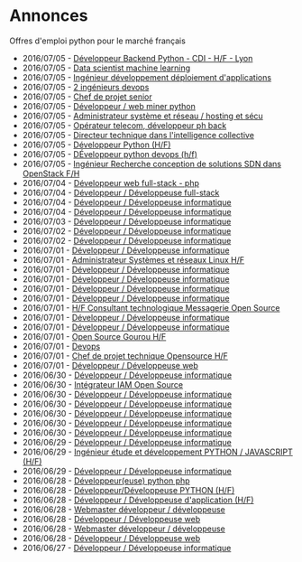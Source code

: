 # Annonces

Offres d'emploi python pour le marché français

* 2016/07/05 - [Développeur Backend Python - CDI - H/F - Lyon](http://pyjobs.fr/job/2777/developpeur-backend-python-cdi-h-f-lyon "Développeur Backend Python - CDI - H/F - Lyon")
* 2016/07/05 - [Data scientist machine learning](http://pyjobs.fr/job/2767/data-scientist-machine-learning "Data scientist machine learning")
* 2016/07/05 - [Ingénieur développement déploiement d'applications](http://pyjobs.fr/job/2770/ingenieur-developpement-deploiement-dapplications "Ingénieur développement déploiement d'applications")
* 2016/07/05 - [2 ingénieurs devops](http://pyjobs.fr/job/2769/2-ingenieurs-devops "2 ingénieurs devops")
* 2016/07/05 - [Chef de projet senior](http://pyjobs.fr/job/2768/chef-de-projet-senior "Chef de projet senior")
* 2016/07/05 - [Développeur / web miner python](http://pyjobs.fr/job/2773/developpeur-web-miner-python "Développeur / web miner python")
* 2016/07/05 - [Administrateur système et réseau / hosting et sécu](http://pyjobs.fr/job/2772/administrateur-systeme-et-reseau-hosting-et-secu "Administrateur système et réseau / hosting et sécu")
* 2016/07/05 - [Opérateur telecom, développeur ph back](http://pyjobs.fr/job/2771/operateur-telecom-developpeur-ph-back "Opérateur telecom, développeur ph back")
* 2016/07/05 - [Directeur technique dans l'intelligence collective](http://pyjobs.fr/job/2765/directeur-technique-dans-lintelligence-collective "Directeur technique dans l'intelligence collective")
* 2016/07/05 - [Développeur Python (H/F)](http://pyjobs.fr/job/2764/developpeur-python-h-f "Développeur Python (H/F)")
* 2016/07/05 - [DÉveloppeur python devops (h/f)](http://pyjobs.fr/job/2774/developpeur-python-devops-h-f "DÉveloppeur python devops (h/f)")
* 2016/07/05 - [Ingénieur Recherche conception de solutions SDN dans OpenStack F/H](http://pyjobs.fr/job/2775/ingenieur-recherche-conception-de-solutions-sdn-dans-openstack-f-h "Ingénieur Recherche conception de solutions SDN dans OpenStack F/H")
* 2016/07/04 - [Développeur web full-stack - php](http://pyjobs.fr/job/2761/developpeur-web-full-stack-php "Développeur web full-stack - php")
* 2016/07/04 - [Développeur / Développeuse full-stack](http://pyjobs.fr/job/2760/developpeur-developpeuse-full-stack "Développeur / Développeuse full-stack")
* 2016/07/04 - [Développeur / Développeuse informatique](http://pyjobs.fr/job/2763/developpeur-developpeuse-informatique "Développeur / Développeuse informatique")
* 2016/07/04 - [Développeur / Développeuse informatique](http://pyjobs.fr/job/2766/developpeur-developpeuse-informatique "Développeur / Développeuse informatique")
* 2016/07/03 - [Développeur / Développeuse informatique](http://pyjobs.fr/job/2776/developpeur-developpeuse-informatique "Développeur / Développeuse informatique")
* 2016/07/02 - [Développeur / Développeuse informatique](http://pyjobs.fr/job/2758/developpeur-developpeuse-informatique "Développeur / Développeuse informatique")
* 2016/07/02 - [Développeur / Développeuse informatique](http://pyjobs.fr/job/2759/developpeur-developpeuse-informatique "Développeur / Développeuse informatique")
* 2016/07/01 - [Développeur / Développeuse informatique](http://pyjobs.fr/job/2756/developpeur-developpeuse-informatique "Développeur / Développeuse informatique")
* 2016/07/01 - [Administrateur Systèmes et réseaux Linux H/F](http://pyjobs.fr/job/2747/administrateur-systemes-et-reseaux-linux-h-f "Administrateur Systèmes et réseaux Linux H/F")
* 2016/07/01 - [Développeur / Développeuse informatique](http://pyjobs.fr/job/2749/developpeur-developpeuse-informatique "Développeur / Développeuse informatique")
* 2016/07/01 - [Développeur / Développeuse informatique](http://pyjobs.fr/job/2762/developpeur-developpeuse-informatique "Développeur / Développeuse informatique")
* 2016/07/01 - [Développeur / Développeuse informatique](http://pyjobs.fr/job/2752/developpeur-developpeuse-informatique "Développeur / Développeuse informatique")
* 2016/07/01 - [Développeur / Développeuse informatique](http://pyjobs.fr/job/2748/developpeur-developpeuse-informatique "Développeur / Développeuse informatique")
* 2016/07/01 - [H/F Consultant technologique Messagerie Open Source](http://pyjobs.fr/job/2750/h-f-consultant-technologique-messagerie-open-source "H/F Consultant technologique Messagerie Open Source")
* 2016/07/01 - [Développeur / Développeuse informatique](http://pyjobs.fr/job/2755/developpeur-developpeuse-informatique "Développeur / Développeuse informatique")
* 2016/07/01 - [Développeur / Développeuse informatique](http://pyjobs.fr/job/2751/developpeur-developpeuse-informatique "Développeur / Développeuse informatique")
* 2016/07/01 - [Open Source Gourou H/F](http://pyjobs.fr/job/2744/open-source-gourou-h-f "Open Source Gourou H/F")
* 2016/07/01 - [Devops](http://pyjobs.fr/job/2743/devops "Devops")
* 2016/07/01 - [Chef de projet technique Opensource H/F](http://pyjobs.fr/job/2746/chef-de-projet-technique-opensource-h-f "Chef de projet technique Opensource H/F")
* 2016/07/01 - [Développeur / Développeuse web](http://pyjobs.fr/job/2745/developpeur-developpeuse-web "Développeur / Développeuse web")
* 2016/06/30 - [Développeur / Développeuse informatique](http://pyjobs.fr/job/2739/developpeur-developpeuse-informatique "Développeur / Développeuse informatique")
* 2016/06/30 - [Intégrateur IAM Open Source](http://pyjobs.fr/job/2736/integrateur-iam-open-source "Intégrateur IAM Open Source")
* 2016/06/30 - [Développeur / Développeuse informatique](http://pyjobs.fr/job/2753/developpeur-developpeuse-informatique "Développeur / Développeuse informatique")
* 2016/06/30 - [Développeur / Développeuse informatique](http://pyjobs.fr/job/2754/developpeur-developpeuse-informatique "Développeur / Développeuse informatique")
* 2016/06/30 - [Développeur / Développeuse informatique](http://pyjobs.fr/job/2740/developpeur-developpeuse-informatique "Développeur / Développeuse informatique")
* 2016/06/30 - [Développeur / Développeuse informatique](http://pyjobs.fr/job/2742/developpeur-developpeuse-informatique "Développeur / Développeuse informatique")
* 2016/06/30 - [Développeur / Développeuse informatique](http://pyjobs.fr/job/2741/developpeur-developpeuse-informatique "Développeur / Développeuse informatique")
* 2016/06/29 - [Développeur / Développeuse informatique](http://pyjobs.fr/job/2757/developpeur-developpeuse-informatique "Développeur / Développeuse informatique")
* 2016/06/29 - [Ingénieur étude et développement PYTHON / JAVASCRIPT (H/F)](http://pyjobs.fr/job/2734/ingenieur-etude-et-developpement-python-javascript-h-f "Ingénieur étude et développement PYTHON / JAVASCRIPT (H/F)")
* 2016/06/29 - [Développeur / Développeuse informatique](http://pyjobs.fr/job/2737/developpeur-developpeuse-informatique "Développeur / Développeuse informatique")
* 2016/06/28 - [Développeur(euse) python php](http://pyjobs.fr/job/2719/developpeur-euse-python-php "Développeur(euse) python php")
* 2016/06/28 - [Développeur/Développeuse PYTHON (H/F)](http://pyjobs.fr/job/2721/developpeur-developpeuse-python-h-f "Développeur/Développeuse PYTHON (H/F)")
* 2016/06/28 - [Développeur / Développeuse d'application (H/F)](http://pyjobs.fr/job/2724/developpeur-developpeuse-dapplication-h-f "Développeur / Développeuse d'application (H/F)")
* 2016/06/28 - [Webmaster développeur / développeuse](http://pyjobs.fr/job/2733/webmaster-developpeur-developpeuse "Webmaster développeur / développeuse")
* 2016/06/28 - [Développeur / Développeuse web](http://pyjobs.fr/job/2735/developpeur-developpeuse-web "Développeur / Développeuse web")
* 2016/06/28 - [Webmaster développeur / développeuse](http://pyjobs.fr/job/2720/webmaster-developpeur-developpeuse "Webmaster développeur / développeuse")
* 2016/06/28 - [Développeur / Développeuse web](http://pyjobs.fr/job/2732/developpeur-developpeuse-web "Développeur / Développeuse web")
* 2016/06/27 - [Développeur / Développeuse informatique](http://pyjobs.fr/job/2714/developpeur-developpeuse-informatique "Développeur / Développeuse informatique")

